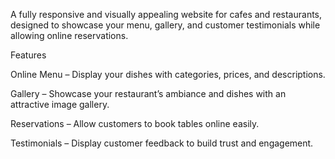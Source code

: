 A fully responsive and visually appealing website for cafes and restaurants, designed to showcase your menu, gallery, and customer testimonials while allowing online reservations.

Features

Online Menu – Display your dishes with categories, prices, and descriptions.

Gallery – Showcase your restaurant’s ambiance and dishes with an attractive image gallery.

Reservations – Allow customers to book tables online easily.

Testimonials – Display customer feedback to build trust and engagement.
